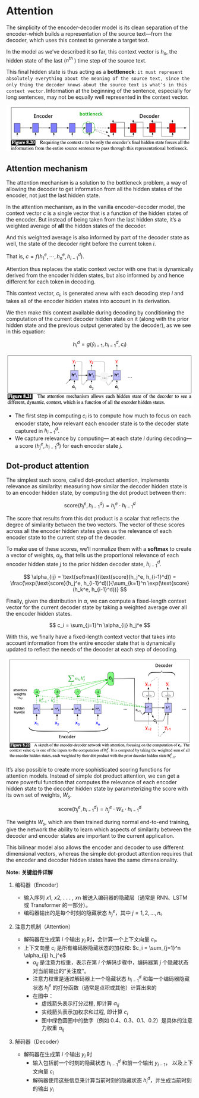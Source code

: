 # Attention

The simplicity of the encoder-decoder model is its clean separation of the encoder-which builds a representation of the source text—from the decoder, which uses this context to generate a target text.

In the model as we’ve described it so far, this context vector is $h_n$, the hidden state of the last ($n^{th}$ ) time step of the source text. 

This final hidden state is thus acting as a **bottleneck**: `it must represent absolutely everything about the meaning of the source text, since the only thing the decoder knows about the source text is what’s in this context vector.`Information at the beginning of the sentence, especially for long sentences, may not be equally well represented in the context vector.

![Attention](./images/15-bottleneck.png)

## Attention mechanism

The attention mechanism is a solution to the bottleneck problem, a way of allowing the decoder to get information from all the hidden states of the encoder, not just the last hidden state.

In the attention mechanism, as in the vanilla encoder-decoder model, the context vector $c$ is a single vector that is a function of the hidden states of the encoder. But instead of being taken from the last hidden state, it’s a weighted average of **all** the hidden states of the decoder.

And this weighted average is also informed by part of the decoder state as well, the state of the decoder right before the current token $i$.

That is, $c = f(h_1^e, \cdots, h_n^e, h_{i-1}^d)$.

Attention thus replaces the static context vector with one that is dynamically derived from the encoder hidden states, but also informed by and hence different for each token in decoding.

This context vector, $c_i$, is generated anew with each decoding step $i$ and takes all of the encoder hidden states into account in its derivation.

We then make this context available during decoding by conditioning the computation of the current decoder hidden state on it (along with the prior hidden state and the previous output generated by the decoder), as we see in this equation:

$$ h_i^d = g(\hat{y}_{i-1}, h_{i-1}^d, c_i) $$

![Attention](./images/16-attention.png)

- The first step in computing $c_i$ is to compute how much to focus on each encoder state, how relevant each encoder state is to the decoder state captured in $h_{i-1}^d$.
- We capture relevance by computing— at each state $i$ during decoding—a score $(h_{j}^e, h_{i-1}^d)$ for each encoder state $j$.

## Dot-product attention

The simplest such score, called dot-product attention, implements relevance as similarity: measuring how similar the decoder hidden state is to an encoder hidden state, by computing the dot product between them:

$$ \text{score}(h_j^e, h_{i-1}^d) = h_j^e \cdot h_{i-1}^d $$

The score that results from this dot product is a scalar that reflects the degree of similarity between the two vectors. The vector of these scores across all the encoder hidden states gives us the relevance of each encoder state to the current step of the decoder.

To make use of these scores, we’ll normalize them with a **softmax** to create a vector of weights, $\alpha_{ij}$, that tells us the proportional relevance of each encoder hidden state $j$ to the prior hidden decoder state, $h_{i-1}^d$.

$$ \alpha_{ij} = \text{softmax}(\text{score}(h_j^e, h_{i-1}^d)) = \frac{\exp(\text{score}(h_j^e, h_{i-1}^d))}{\sum_{k=1}^n \exp(\text{score}(h_k^e, h_{i-1}^d))} $$

Finally, given the distribution in $\alpha$, we can compute a fixed-length context vector for the current decoder state by taking a weighted average over all the encoder hidden states.

$$ c_i = \sum_{j=1}^n \alpha_{ij} h_j^e $$

With this, we finally have a fixed-length context vector that takes into account information from the entire encoder state that is dynamically updated to reflect the needs of the decoder at each step of decoding.

![Attention](./images/17-coder-attention.png)

It’s also possible to create more sophisticated scoring functions for attention models. Instead of simple dot product attention, we can get a more powerful function that computes the relevance of each encoder hidden state to the decoder hidden state by parameterizing the score with its own set of weights, $W_s$.

$$ \text{score}(h_j^e, h_{i-1}^d) = h_j^e \cdot W_s \cdot h_{i-1}^d $$

The weights $W_s$, which are then trained during normal end-to-end training, give the network the ability to learn which aspects of similarity between the decoder and encoder states are important to the current application. 

This bilinear model also allows the encoder and decoder to use different dimensional vectors, whereas the simple dot-product attention requires that the encoder and decoder hidden states have the same dimensionality. 

**Note:**
**关键组件详解**
1. 编码器（Encoder）
   - 输入序列 𝑥1, 𝑥2, . . . , 𝑥n 被送入编码器的隐藏层（通常是 RNN、LSTM 或 Transformer 的一部分）。
   - 编码器输出的是每个时刻的隐藏状态 $h_j^e$，其中 $j=1,2,...,n$。

2. 注意力机制（Attention）
   - 解码器在生成第 $i$ 个输出 $y_i$ 时，会计算一个上下文向量 $c_i$。
   - 上下文向量 $c_i$ 是所有编码器隐藏状态的加权和: $c_i = \sum_{j=1}^n \alpha_{ij} h_j^e$
     - $\alpha_{ij}$ 是注意力权重，表示在第 $i$ 个解码步骤中，编码器第 $j$ 个隐藏状态对当前输出的“关注度”。
     - 注意力权重是通过解码器上一个隐藏状态 $h_{i-1}^d$ 和每一个编码器隐藏状态 $h_j^e$ 的打分函数（通常是点积或其他）计算出来的
     - 在图中：
       - 虚线箭头表示打分过程, 即计算 $\alpha_{ij}$
       - 实线箭头表示加权求和过程, 即计算 $c_i$
       - 图中绿色圆圈中的数字（例如 0.4、0.3、0.1、0.2）是具体的注意力权重 $\alpha_{ij}$

3. 解码器（Decoder）
   - 解码器在生成第 $i$ 个输出 $y_i$ 时
     - 输入包括前一个时刻的隐藏状态 $h_{i-1}^d$ 和前一个输出 $y_{i-1}$， 以及上下文向量 $c_i$
     - 解码器使用这些信息来计算当前时刻的隐藏状态 $h_i^d$，并生成当前时刻的输出 $y_i$



